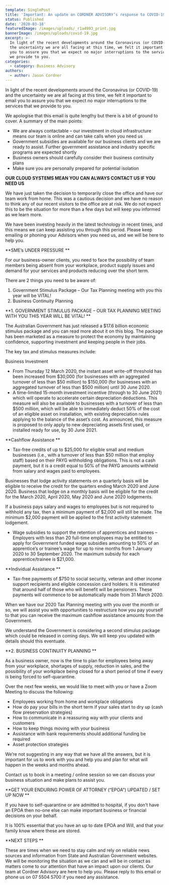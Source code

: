 ```yaml
---
template: SinglePost
title: 'Important: An update on CORDNER ADVISORY’s response to COVID-19'
status: Published
date: '2020-03-18'
featuredImage: /images/uploads/_r1a4993_print.jpg
bannerImage: /images/uploads/covid-19.jpg
excerpt: >-
  In light of the recent developments around the Coronavirus (or COVID-19) and
  the uncertainty we are all facing at this time, we felt it important to email
  you to assure you that we expect no major interruptions to the services that
  we provide to you.
categories:
  - category: Business Advisory
authors:
  - author: Jason Cordner
---
```

In light of the recent developments around the Coronavirus (or COVID-19) and the uncertainty we are all facing at this time, we felt it important to email you to assure you that we expect no major interruptions to the services that we provide to you.

We apologise that this email is quite lengthy but there is a bit of ground to cover.  A summary of the main points:

* We are always contactable – our investment in cloud infrastructure means our team is online and can take calls when you need us
* Government subsidies are available for our business clients and we are ready to assist.  Further government assistance and industry specific programs are expected shortly
* Business owners should carefully consider their business continuity plans
* Make sure you are personally prepared for potential isolation

**OUR CLOUD SYSTEMS MEAN YOU CAN ALWAYS CONTACT US IF YOU NEED US**

We have just taken the decision to temporarily close the office and have our team work from home. This was a cautious decision and we have no reason to think any of our recent visitors to the office are at risk. We do not expect this to be the situation for more than a few days but will keep you informed as we learn more. 

We have been investing heavily in the latest technology in recent times, and this means we can keep assisting you through this period.  Please keep emailing or phoning your Advisors when you need us, and we will be here to help you.

**SME’s UNDER PRESSURE**

For our business-owner clients, you need to face the possibility of team members being absent from your workplace, product supply issues and demand for your services and products reducing over the short term.

There are 2 things you need to be aware of:

1. Government Stimulus Package – Our Tax Planning meeting with you this year will be VITAL!
2. Business Continuity Planning

**1. GOVERNMENT STIMULUS PACKAGE – OUR TAX PLANNING MEETING WITH YOU THIS YEAR WILL BE VITAL!**

The Australian Government has just released a $17.6 billion economic stimulus package and you can read more about it on this blog. The package has been marketed as a measure to protect the economy by maintaining confidence, supporting investment and keeping people in their jobs.

The key tax and stimulus measures include:

Business Investment

* From Thursday 12 March 2020, the instant asset write-off threshold has been increased from $30,000 (for businesses with an aggregated turnover of less than $50 million) to $150,000 (for businesses with an aggregated turnover of less than $500 million) until 30 June 2020.
* A time-limited 15-month investment incentive (through to 30 June 2021) which will operate to accelerate certain depreciation deductions. This measure will also be available to businesses with a turnover of less than $500 million, which will be able to immediately deduct 50% of the cost of an eligible asset on installation, with existing depreciation rules applying to the balance of the asset’s cost. As announced, this measure is proposed to only apply to new depreciating assets first used, or installed ready for use, by 30 June 2021.

**Cashflow Assistance**

* Tax-free credits of up to $25,000 for eligible small and medium businesses (i.e., with a turnover of less than $50 million that employ staff) based on their PAYG withholding obligations. This is not a cash payment, but it is a credit equal to 50% of the PAYG amounts withheld from salary and wages paid to employees.

Businesses that lodge activity statements on a quarterly basis will be eligible to receive the credit for the quarters ending March 2020 and June 2020. Business that lodge on a monthly basis will be eligible for the credit for the March 2020, April 2020, May 2020 and June 2020 lodgements.

If a business pays salary and wages to employees but is not required to withhold any tax, then a minimum payment of $2,000 will still be made. The minimum $2,000 payment will be applied to the first activity statement lodgement.

* Wage subsidies to support the retention of apprentices and trainees – Employers with less than 20 full-time employees may be entitled to apply for Government funded wage subsidies amounting to 50% of an apprentice’s or trainee’s wage for up to nine months from 1 January 2020 to 30 September 2020. The maximum subsidy for each apprentice/trainee is $21,000.

**Individual Assistance**

* Tax-free payments of $750 to social security, veteran and other income support recipients and eligible concession card holders. It is estimated that around half of those who will benefit will be pensioners. These payments will commence to be automatically made from 31 March 2020.

When we have our 2020 Tax Planning meeting with you over the month or so, we will assist you with opportunities to restructure how you pay yourself to that you can receive the maximum cashflow assistance amounts from the Government.

We understand the Government is considering a second stimulus package which could be released in coming days.  We will keep you updated with details should this eventuate.

**2. BUSINESS CONTINUITY PLANNING**

As a business owner, now is the time to plan for employees being away from your workplace, shortages of supply, reduction in sales, and the possibility of your workplace being closed for a short period of time if every is being forced to self-quarantine.

Over the next few weeks, we would like to meet with you or have a Zoom Meeting to discuss the following:

* Employees working from home and workplace obligations
* How do pay your bills in the short term if your sales start to dry up (cash flow preservation strategies)
* How to communicate in a reassuring way with your clients and customers
* How to keep things moving with your business
* Assistance with bank requirements should additional funding be required
* Asset protection strategies

We’re not suggesting in any way that we have all the answers, but it is important for us to work with you and help you and plan for what will happen in the weeks and months ahead.

Contact us to book in a meeting / online session so we can discuss your business situation and make plans to assist you.

**GET YOUR ENDURING POWER OF ATTORNEY (“EPOA”) UPDATED / SET UP NOW**

If you have to self-quarantine or are admitted to hospital, if you don’t have an EPOA then no-one else can make important business or financial decisions on your behalf.

It is 100% essential that you have an up to date EPOA and Will, and that your family know where these are stored. 

**NEXT STEPS**

These are times when we need to stay calm and rely on reliable news sources and information from State and Australian Government websites.  We will be monitoring the situation as we can and will be in contact as matters come to our attention that have an impact upon our clients.  Our team at Cordner Advisory are here to help you. Please reply to this email or phone us on 07 5504 5700 if you need any assistance.
